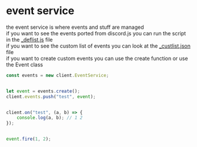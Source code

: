 # event service
the event service is where events and stuff are managed<br>
if you want to see the events ported from discord.js you can run the script in the [_deflist.js](https://github.com/paigeroid/noscord.js/blob/main/src/Services/EventService/_deflist.js) file<br>
if you want to see the custom list of events you can look at the [_custlist.json](https://github.com/paigeroid/noscord.js/blob/main/src/Services/EventService/_custlist.json) file<br>
if you want to create custom events you can use the create function or use the Event class
```js
const events = new client.EventService;


let event = events.create();
client.events.push("test", event);


client.on("test", (a, b) => {
    console.log(a, b); // 1 2
});


event.fire(1, 2);
```
